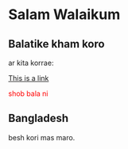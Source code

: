 # Salam Walaikum
<html>
<body>

<h2>Balatike kham koro</h2>
<p>ar kita korrae:</p>
<a href="https://www.shutterstock.com/search/bangladesh+fish">This is a link</a>

<p style="color:red;">shob bala ni </p>

<div class="cities">
  <h2>Bangladesh</h2>
  <p>besh kori mas maro.</p>
</div>



